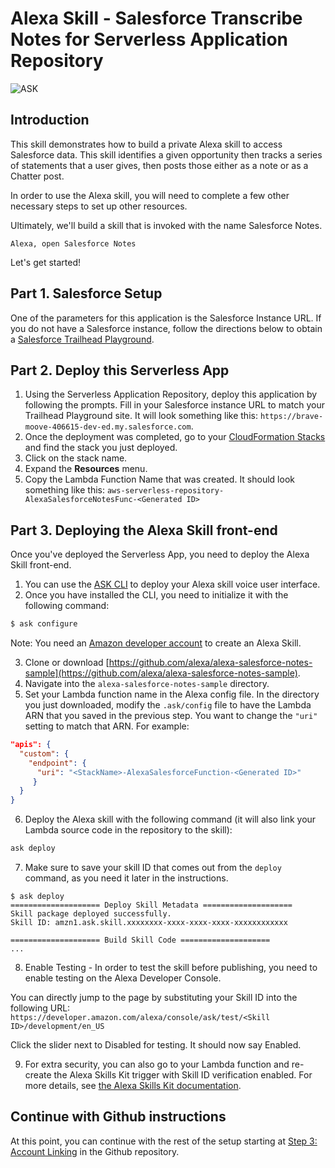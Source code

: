 # Alexa Skill - Salesforce Transcribe Notes for Serverless Application Repository

![ASK](https://m.media-amazon.com/images/G/01/mobile-apps/dex/alexa/alexa-skills-kit/tutorials/quiz-game/header._TTH_.png)

## Introduction

This skill demonstrates how to build a private Alexa skill to access  Salesforce data. This skill identifies a given opportunity then tracks a series of statements that a user gives, then posts those either as a note or as a Chatter post. 

In order to use the Alexa skill, you will need to complete a few other necessary steps to set up other resources.

Ultimately, we'll build a skill that is invoked with the name Salesforce Notes.

```text
Alexa, open Salesforce Notes
```

Let's get started!

## Part 1. Salesforce Setup

One of the parameters for this application is the Salesforce Instance URL. If you do not have a Salesforce instance, follow the directions below to obtain  a [Salesforce Trailhead Playground](https://trailhead.salesforce.com/en/modules/trailhead_playground_management/units/create-a-trailhead-playground).

## Part 2. Deploy this Serverless App

1. Using the Serverless Application Repository, deploy this application by following the prompts. Fill in your Salesforce instance URL to match your Trailhead Playground site. It will look something like this: ```https://brave-moove-406615-dev-ed.my.salesforce.com```.
2. Once the deployment was completed, go to your [CloudFormation Stacks](https://console.aws.amazon.com/cloudformation/home?region=us-east-1#/stacks) and find the stack you just deployed.
3. Click on the stack name.
4. Expand the **Resources** menu.
5. Copy the Lambda Function Name that was created. It should look something like this: ```aws-serverless-repository-AlexaSalesforceNotesFunc-<Generated ID>```

## Part 3. Deploying the Alexa Skill front-end

Once you've deployed the Serverless App, you need to deploy the Alexa Skill front-end.

1. You can use the [ASK CLI](https://developer.amazon.com/docs/smapi/quick-start-alexa-skills-kit-command-line-interface.html) to deploy your Alexa skill voice user interface.
2. Once you have installed the CLI, you need to initialize it with the following command:

```bash
$ ask configure
```

Note: You need an [Amazon developer account](https://developer.amazon.com) to create an Alexa Skill.

3. Clone or download [https://github.com/alexa/alexa-salesforce-notes-sample](https://github.com/alexa/alexa-salesforce-notes-sample).
4. Navigate into the ```alexa-salesforce-notes-sample``` directory. 
5. Set your Lambda function name in the Alexa config file. In the directory you just downloaded, modify the ```.ask/config``` file to have the Lambda ARN that you saved in the previous step. You want to change the ```"uri"``` setting to match that ARN. For example:

```json
"apis": {
  "custom": {
    "endpoint": {
      "uri": "<StackName>-AlexaSalesforceFunction-<Generated ID>"
     }
  }
}
```

6. Deploy the Alexa skill with the following command (it will also link your Lambda source code in the repository to the skill):

```bash
ask deploy
```

7. Make sure to save your skill ID that comes out from the ```deploy``` command, as you need it later in the instructions.

```
$ ask deploy
==================== Deploy Skill Metadata ====================
Skill package deployed successfully.
Skill ID: amzn1.ask.skill.xxxxxxxx-xxxx-xxxx-xxxx-xxxxxxxxxxxx

==================== Build Skill Code ====================
...
```

8. Enable Testing - In order to test the skill before publishing, you need to enable testing on the  Alexa Developer Console.

You can directly jump to the page by substituting your Skill ID into the following URL: ```https://developer.amazon.com/alexa/console/ask/test/<Skill ID>/development/en_US```

Click the slider next to Disabled for testing. It should now say Enabled.

9. For extra security, you can also go to your Lambda function and re-create the Alexa Skills Kit trigger with Skill ID verification enabled. For more details, see [the Alexa Skills Kit documentation](https://developer.amazon.com/docs/custom-skills/host-a-custom-skill-as-an-aws-lambda-function.html#configuring-the-alexa-skills-kit-trigger).

## Continue with Github instructions

At this point, you can continue with the rest of the setup starting at [Step 3: Account Linking](https://github.com/alexa/skill-sample-salesforce-notes/blob/master/instructions/3-account-linking.md) in the Github repository.


